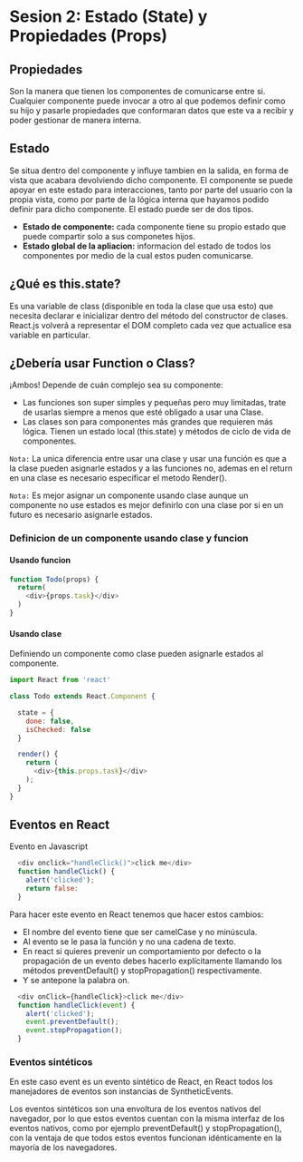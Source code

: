 # Sesion 2: Estado (State) y Propiedades (Props)
## Propiedades
Son la manera que tienen los componentes de comunicarse entre si. Cualquier componente puede invocar a otro al que podemos definir como su hijo y pasarle propiedades que conformaran datos que este va a recibir y poder gestionar de manera interna.

## Estado
Se situa dentro del componente y influye tambien en la salida, en forma de vista que acabara devolviendo dicho componente. El componente se puede apoyar en este estado para interacciones, tanto por parte del usuario con la propia vista, como por parte de la lógica interna que hayamos podido definir para dicho componente. El estado puede ser de dos tipos.
  - **Estado de componente:** cada componente tiene su propio estado que puede compartir solo a sus componetes hijos.
  - **Estado global de la apliacion:** informacion del estado de todos los componentes por medio de la cual estos puden comunicarse.

## ¿Qué es this.state?
Es una variable de class (disponible en toda la clase que usa esto) que necesita declarar e inicializar dentro del método del constructor de clases. React.js volverá a representar el DOM completo cada vez que actualice esa variable en particular.

## ¿Debería usar Function o Class?

¡Ambos! Depende de cuán complejo sea su componente:

- Las funciones son super simples y pequeñas pero muy limitadas, trate de usarlas siempre a menos que esté obligado a usar una Clase.
- Las clases son para componentes más grandes que requieren más lógica. Tienen un estado local (this.state) y métodos de ciclo de vida de componentes.

`Nota:` La unica diferencia entre usar una clase y usar una función es que a la clase pueden asignarle estados y a las funciones no, ademas en el return en una clase es necesario especificar el metodo Render().

`Nota:` Es mejor asignar un componente usando clase aunque un componente no use estados es mejor definirlo con una clase por si en un futuro es necesario asignarle estados.

### Definicion de un componente usando clase y funcion

#### Usando funcion

```javascript
function Todo(props) {
  return(
    <div>{props.task}</div>
  )
}
```
#### Usando clase
Definiendo un componente como clase pueden asignarle estados al componente.

```javascript
import React from 'react'

class Todo extends React.Component {

  state = {
    done: false,
    isChecked: false
  }

  render() {
    return (
      <div>{this.props.task}</div>
    );
  }
}
```


## Eventos en React

Evento en Javascript

```javascript
  <div onclick="handleClick()">click me</div>
  function handleClick() {
    alert('clicked');
    return false:
  }

```

Para hacer este evento en React tenemos que hacer estos cambios:

- El nombre del evento tiene que ser camelCase y no minúscula.
- Al evento se le pasa la función y no una cadena de texto.
- En react si quieres prevenir un comportamiento por defecto o la propagación de un evento debes hacerlo explícitamente llamando los métodos preventDefault() y stopPropagation() respectivamente.
- Y se antepone la palabra on.



```javascript
  <div onClick={handleClick}>click me</div>
  function handleClick(event) {
    alert('clicked');
    event.preventDefault();
    event.stopPropagation();
  }
```

### Eventos sintéticos
En este caso event es un evento sintético de React, en React todos los manejadores de eventos son instancias de SyntheticEvents.

Los eventos sintéticos son una envoltura de los eventos nativos del navegador, por lo que estos eventos cuentan con la misma interfaz de los eventos nativos, como por ejemplo preventDefault() y stopPropagation(), con la ventaja de que todos estos eventos funcionan idénticamente en la mayoría de los navegadores.


